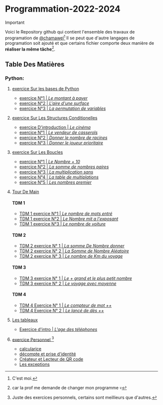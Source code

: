 # Programmation-2022-2024

>[!IMPORTANT]
>Voici le Repository github qui contient l'ensemble 
>des travaux de  programation de [@chamawel](https://github.com/chamawel)[^1]
>Il se peut que d'autre langages de programation soit ajouté
>et que certains fichier comporte deux manière de __réaliser la même tâche__[^2].

## Table Des Matières

### Python: 

1. [exercice Sur les bases de Python               ](2023-2024/Exercices/Les-bases/) 
    - [exercice N°1 | *Le montant à payer*         ](2023-2024/Exercices/Les-bases/ex-1p4.py)
    - [exercice N°2 | *L'aire d'une surface*       ](2023-2024/Exercices/Les-bases/ex-2p5.py)
    - [exercice N°3 | *La permutation de variables*](2023-2024/Exercices/Les-bases/ex-3p5.py)

2. [exercice Sur Les Structures Conditionelles                  ](2023-2024/Exercices/Struct-condi/) 
    - [exercice D'introduction | *Le cinéma*                    ](2023-2024/Exercices/Struct-condi/ex-cine.py)
    - [exercice N°1            | *Le vendeur de casserols*      ](2023-2024/Exercices/Struct-condi/ex-1p7.py)
    - [exercice N°2            | *Donner le nombre de racines*  ](2023-2024/Exercices/Struct-condi/ex-2p8.py)
    - [exercice N°3            | *Donner le joueur prioritaire* ](2023-2024/Exercices/Struct-condi/ex-3p9.py)

3. [exercice Sur Les Boucles                                    ](2023-2024/Exercices/boucles)
    - [exercice N°1             | *Le Nombre + 10*              ](2023-2024/Exercices/boucles/ex-1p21.py)
    - [exercice N°2             | *La somme de nombres paires*  ](2023-2024/Exercices/boucles/ex-2p22.py)
    - [exercice N°3             | *La multiplication sans*      ](2023-2024/Exercices/Boucles/ex-3p23.py)
    - [exercice N°4             | *La table de multiplations*   ](2023-2024/Exercices/Boucles/ex-4p24.py)
    - [exercice N°5             | *Les nombres premier*         ](2023-2024/Exercices/Boucles/ex-5p25.py)

4. [Tour De Main                                                ](2023-2024/Exercices/Tour-de-main)
    #### TDM 1
    
    - [TDM 1 exercice N°1              | *Le nombre de mots entré*     ](2023-2024/Exercices/Tour-de-main/tdm1-ex1p1.py)
    - [TDM 1 exercice N°2              | *Le Nombre mit a l'exposant*  ](2023-2024/Exercices/Tour-de-main/tdm1-ex2p2.py)
    - [TDM 1 exercice N°3              | *Le nombre de voiture*        ](2023-2024/Exercices/Tour-de-main/tdm1-ex3p3.py)
    
    #### TDM 2
    
    - [TDM 2 exercice N° 1             | *La somme De Nombre donner*                            ](2023-2024/Exercices/Tour-de-main/tdm2-ex1p5.py)
    - [TDM 2 exercice N° 2             | *La Somme de Nombre Aléatoire*                         ](2023-2024/Exercices/Tour-de-main/tdm2-ex2p6.py)
    - [TDM 2 exercice N° 3             | *Le nombre de Km du voyage*                            ](2023-2024/Exercices/Tour-de-main/tdm2-ex3p7.py)

    #### TDM 3

    - [TDM 3 exercice N° 1             | *Le + grand et le plus petit nombre*                   ](2023-2024/Exercices/Tour-de-main/tdm3-ex1p9.py)
    - [TDM 3 exercice N° 2             | *Le voyage avec moyenne*                               ](2023-2024/Exercices/Tour-de-main/tdm3-ex2p10.py)

    #### TDM 4

    - [TDM 4 Exercice N° 1             | *Le compteur de mot ++*                                ](2023-2024/Exercices/Tour-de-main/tdm4-ex1p11.py)
    - [TDM 4 Exercice N° 2             | *Le lancé de dès ++*                                   ](2023-2024/Exercices/Tour-de-main/tdm4-ex2p12.py)

5. [Les tableaux                                                ](2024-2025/Exercices/Les-tableaux)
    - [Exercice d'intro                | *L'age des téléphones*                                 ](2024-2025/Exercices/Les-tableaux/ex-intro-tableaux.py)

8. [exercice Personnel                                          ](Personnel/)[^3]                                     
    - [calcularice                                              ](Personnel/calculatrice.py)
    - [décompte et prise d'identité                             ](Personnel/decompte-identite.py)
    - [Créateur et Lecteur de QR code                           ](Personnel/qrcode-scanner.py)
    - [Les exceptions                                           ](Personnel/exception.py)



[^1]: C'est moi. 
[^2]: car la prof me demande de changer mon programme 💀
[^3]: Juste des exercices personnels, certains sont meillieurs que d'autres.

